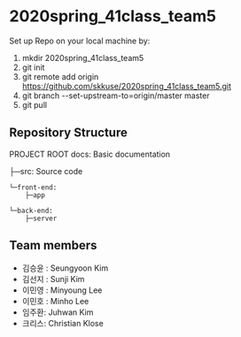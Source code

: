 # 2020spring_41class_team5

Set up Repo on your local machine by:
1. mkdir 2020spring_41class_team5
2. git init
3. git remote add origin https://github.com/skkuse/2020spring_41class_team5.git
4. git branch --set-upstream-to=origin/master master
4. git pull




## Repository Structure

PROJECT ROOT
docs: Basic documentation

├─src: Source code

    └─front-end:
        ├─app
        
    └─back-end:
        ├─server

## Team members

- 김승윤 : Seungyoon Kim
- 김선지 : Sunji Kim
- 이민영 : Minyoung Lee
- 이민호 : Minho Lee
- 임주환: Juhwan Kim
- 크리스: Christian Klose
